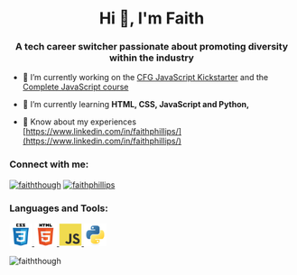 <h1 align="center">Hi 👋, I'm Faith</h1>
<h3 align="center">A tech career switcher passionate about promoting diversity within the industry</h3>

- 🔭 I’m currently working on the [CFG JavaScript Kickstarter](https://github.com/FaithThough/CFGJavaScriptKickstarter/tree/b6e10af4c2612be1e3a3f05f06a775a85fad06ce) and the [Complete JavaScript course](https://github.com/FaithThough/The-Complete-JavaScript-Course/tree/e560d5aa54fbafb88250f39f3aefd0b417fd18e1)

- 🌱 I’m currently learning **HTML, CSS, JavaScript and Python,**

- 📄 Know about my experiences [https://www.linkedin.com/in/faithphillips/](https://www.linkedin.com/in/faithphillips/)

<h3 align="left">Connect with me:</h3>
<p align="left">
<a href="https://codepen.io/faiththough" target="blank"><img align="center" src="https://raw.githubusercontent.com/rahuldkjain/github-profile-readme-generator/master/src/images/icons/Social/codepen.svg" alt="faiththough" height="30" width="40" /></a>
<a href="https://linkedin.com/in/faithphillips" target="blank"><img align="center" src="https://raw.githubusercontent.com/rahuldkjain/github-profile-readme-generator/master/src/images/icons/Social/linked-in-alt.svg" alt="faithphillips" height="30" width="40" /></a>
</p>

<h3 align="left">Languages and Tools:</h3>
<p align="left"> <a href="https://www.w3schools.com/css/" target="_blank" rel="noreferrer"> <img src="https://raw.githubusercontent.com/devicons/devicon/master/icons/css3/css3-original-wordmark.svg" alt="css3" width="40" height="40"/> </a> <a href="https://www.w3.org/html/" target="_blank" rel="noreferrer"> <img src="https://raw.githubusercontent.com/devicons/devicon/master/icons/html5/html5-original-wordmark.svg" alt="html5" width="40" height="40"/> </a> <a href="https://developer.mozilla.org/en-US/docs/Web/JavaScript" target="_blank" rel="noreferrer"> <img src="https://raw.githubusercontent.com/devicons/devicon/master/icons/javascript/javascript-original.svg" alt="javascript" width="40" height="40"/> </a> <a href="https://www.python.org" target="_blank" rel="noreferrer"> <img src="https://raw.githubusercontent.com/devicons/devicon/master/icons/python/python-original.svg" alt="python" width="40" height="40"/> </a> </p>

<p><img align="center" src="https://github-readme-streak-stats.herokuapp.com/?user=faiththough&" alt="faiththough" /></p>
